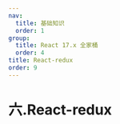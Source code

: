 ```yaml
---
nav:
  title: 基础知识
  order: 1
group:
  title: React 17.x 全家桶
  order: 4
title: React-redux
order: 9
---
```


# 六.React-redux
